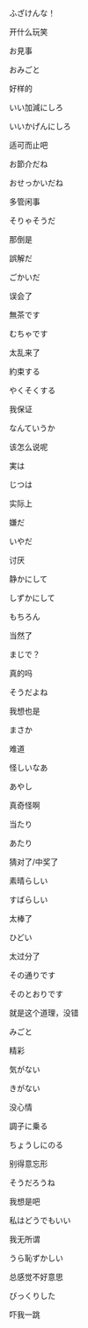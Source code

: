 ふざけんな！　

开什么玩笑



お見事

おみごと

好样的



いい加減にしろ

いいかげんにしろ

适可而止吧



お節介だね

おせっかいだね

多管闲事



そりゃそうだ

那倒是



誤解だ

ごかいだ

误会了



無茶です

むちゃです

太乱来了



約束する

やくそくする

我保证



なんていうか

该怎么说呢



実は

じつは

实际上



嫌だ

いやだ

讨厌



静かにして

しずかにして



もちろん

当然了



まじで？

真的吗



そうだよね

我想也是



まさか

难道



怪しいなあ

あやし

真奇怪啊



当たり

あたり

猜对了/中奖了



素晴らしい

すばらしい

太棒了



ひどい

太过分了



その通りです

そのとおりです

就是这个道理，没错



みごと

精彩



気がない

きがない

没心情



調子に乗る

ちょうしにのる

别得意忘形



そうだろうね

我想是吧



私はどうでもいい

我无所谓



うら恥ずかしい

总感觉不好意思



びっくりした

吓我一跳















